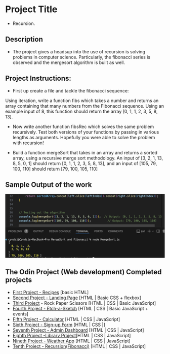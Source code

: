 # Project Title
- Recursion.

## Description
- The project gives a headsup into the use of recursion is solving problems in computer science. Particularly, the fibonacci series is observed and the mergesort algorithm is built as well.


## Project Instructions:

- First up create a file and tackle the fibonacci sequence:

Using iteration, write a function fibs which takes a number and returns an array containing that many numbers from the Fibonacci sequence. Using an example input of 8, this function should return the array [0, 1, 1, 2, 3, 5, 8, 13].
- Now write another function fibsRec which solves the same problem recursively.
Test both versions of your functions by passing in various lengths as arguments.
Hopefully you were able to solve the problem with recursion! 

- Build a function mergeSort that takes in an array and returns a sorted array, using a recursive merge sort methodology. An input of [3, 2, 1, 13, 8, 5, 0, 1] should return [0, 1, 1, 2, 3, 5, 8, 13], and an input of [105, 79, 100, 110] should return [79, 100, 105, 110]



## Sample Output of the work

![\[Output Image\](output_img.png)](Images/output_img.png)


## The Odin Project (Web development) Completed projects
 
* [First Project - Recipes](https://github.com/nd31pr0/odin-recipes) [basic HTML]
* [Second Project - Landing Page](https://github.com/nd31pr0/Landing_Page) [HTML | Basic CSS + flexbox]
* [Third Project](https://github.com/nd31pr0/Etch-a-Sketch) - Rock Paper Scissors [HTML | CSS | Basic JavaScript]
* [Fourth Project - Etch-a-Sketch](https://github.com/nd31pr0/Etch-a-Sketch) [HTML | CSS | Basic JavaScript + events]
* [Fifth Project - Calculator](https://github.com/nd31pr0/Odin_calculator_Project) [HTML | CSS | JavaScript]
* [Sixth Project - Sign-up Form](https://github.com/nd31pr0/odin-signup-form-project) [HTML | CSS |]
* [Seventh Project - Admin Dashboard](https://github.com/nd31pr0/Admin-Dashboard) [HTML | CSS | JavaScript]
* [Eighth Project -Library Project](https://github.com/nd31pr0/Library-Project)[HTML | CSS | JavaScript]
* [Nineth Project - Weather App](https://github.com/nd31pr0/Weather-App)
[HTML | CSS | JavaScript]
* [Tenth Project - Recursion(Fibonacci)](https://github.com/nd31pr0/MergeSort)
[HTML | CSS | JavaScript]